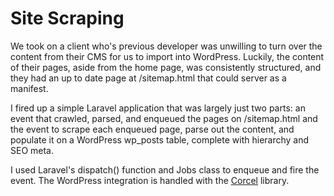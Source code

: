 # Site Scraping

We took on a client who's previous developer was unwilling to turn over the content from their CMS for us to import into WordPress. Luckily, the content of their pages, aside from the home page, was consistently structured, and they had an up to date page at /sitemap.html that could server as a manifest.

I fired up a simple Laravel application that was largely just two parts: an event that crawled, parsed, and enqueued the pages on /sitemap.html and the event to scrape each enqueued page, parse out the content, and populate it on a WordPress wp_posts table, complete with hierarchy and SEO meta.

I used Laravel's dispatch() function and Jobs class to enqueue and fire the event. The WordPress integration is handled with the [Corcel](https://github.com/jgrossi/corcel) library.
